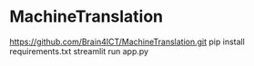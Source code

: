 # MachineTranslation
https://github.com/Brain4ICT/MachineTranslation.git
pip install requirements.txt
streamlit run app.py
